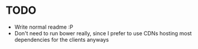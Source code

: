 TODO
====

* Write normal readme :P
* Don't need to run bower really, since I prefer to use CDNs hosting 
    most dependencies for the clients anyways
